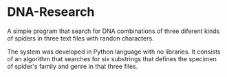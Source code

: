 # DNA-Research
A simple program that search for DNA combinations of three diferent kinds of spiders in three text files with randon characters.

The system was developed in Python language with no libraries.
It consists of an algorithm that searches for six substrings that defines the specimen of spider's family and genre in that three files.

